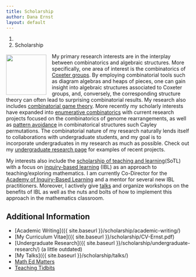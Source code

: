```yaml
---
title: Scholarship
author: Dana Ernst
layout: default
---
```


<ol class="breadcrumb">
  <li><a href="/"><i class="fa fa-home"></i></a></li>
  <li class="active">Scholarship</li>
</ol>

<p><img src="{{ site.baseurl }}/images/Ernst2.jpeg" align="left" width="110" class="img-responsive img-rounded" img style="margin: 4px 15px 0 0"/>My primary research interests are in the interplay between combinatorics and algebraic structures. More specifically, one area of interest is the combinatorics of <a href="http://en.wikipedia.org/wiki/Coxeter_group">Coxeter groups</a>. By employing combinatorial tools such as diagram algebras and heaps of pieces, one can gain insight into algebraic structures associated to Coxeter groups, and, conversely, the corresponding structure theory can often lead to surprising combinatorial results. My research also includes <a href="https://en.wikipedia.org/wiki/Combinatorial_game_theory">combinatorial game theory</a>.  More recently my scholarly interests have expanded into <a href="https://en.wikipedia.org/wiki/Enumerative_combinatorics">enumerative combinatorics</a> with current research projects focused on the combinatorics of genome rearrangements, as well as <a href="https://en.wikipedia.org/wiki/Permutation_pattern">pattern avoidance</a> in combinatorical structures such Cayley permutations. The combinatorial nature of my research naturally lends itself to collaborations with undergraduate students, and my goal is to incorporate undergraduates in my research as much as possible. Check out my <a href="https:danaernst.com/scholarship/undergraduate-research/undergraduate research page">undergraduate research page</a> for examples of recent projects.

My interests also include the <a href="http://en.wikipedia.org/wiki/Scholarship_of_Teaching_and_Learning">scholarship of teaching and learning</a>(SoTL) with a focus on <a href="http://maamathedmatters.blogspot.com/2013/05/what-heck-is-ibl.html">inquiry-based learning</a> (IBL) as an approach to teaching/exploring mathematics. I am currently Co-Director for the <a href="http://www.inquirybasedlearning.org">Academy of Inquiry-Based Learning</a> and a mentor for several new IBL practitioners.  Moreover, I actively give <a href="https://danaernst.com/scholarship/talks/">talks</a> and organize workshops on the benefits of IBL as well as the nuts and bolts of how to implement this approach in the mathematics classroom.

## Additional Information

  * [Academic Writing]({{ site.baseurl }}/scholarship/academic-writing/)
  * [My Curriculum Vitae]({{ site.baseurl }}/scholarship/CV-Ernst.pdf)
  * [Undergraduate Research]({{ site.baseurl }}/scholarship/undergraduate-research/) (a little outdated)
  * [My Talks]({{ site.baseurl }}/scholarship/talks/)
  * [Math Ed Matters](http://maamathedmatters.blogspot.com/)
  * [Teaching Tidbits](http://maateachingtidbits.blogspot.com)
